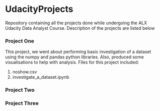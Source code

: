 # UdacityProjects
Repository containing all the projects done while undergoing the ALX Udacity Data Analyst Course. Description of the projects are listed below

### <b>Project One</b>
This project, we went about performing basic investigation of a dataset using the numpy and pandas python libraries. Also, produced some visualisations to help with analysis.
Files for this project included:
<ol>
<li>noshow.csv</li>
<li>investigate_a_dataset.ipynb</li>
</ol>

### <b>Project Two</b>


### <b>Project Three</b>


